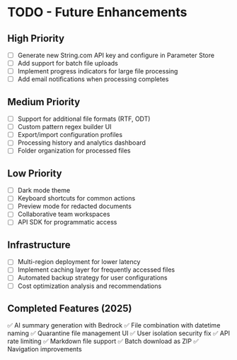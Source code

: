 # TODO - Future Enhancements

## High Priority
- [ ] Generate new String.com API key and configure in Parameter Store
- [ ] Add support for batch file uploads
- [ ] Implement progress indicators for large file processing
- [ ] Add email notifications when processing completes

## Medium Priority  
- [ ] Support for additional file formats (RTF, ODT)
- [ ] Custom pattern regex builder UI
- [ ] Export/import configuration profiles
- [ ] Processing history and analytics dashboard
- [ ] Folder organization for processed files

## Low Priority
- [ ] Dark mode theme
- [ ] Keyboard shortcuts for common actions
- [ ] Preview mode for redacted documents
- [ ] Collaborative team workspaces
- [ ] API SDK for programmatic access

## Infrastructure
- [ ] Multi-region deployment for lower latency
- [ ] Implement caching layer for frequently accessed files
- [ ] Automated backup strategy for user configurations
- [ ] Cost optimization analysis and recommendations

## Completed Features (2025)
✅ AI summary generation with Bedrock
✅ File combination with datetime naming
✅ Quarantine file management UI
✅ User isolation security fix
✅ API rate limiting
✅ Markdown file support
✅ Batch download as ZIP
✅ Navigation improvements